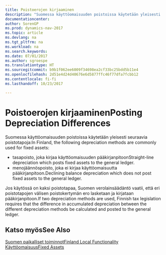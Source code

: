 ```yaml
---
title: Poistoerojen kirjaaminen
description: "Suomessa käyttöomaisuuden poistoissa käytetään yleisesti tiettyjä poistotapoja."
documentationcenter: 
author: SorenGP
ms.prod: dynamics-nav-2017
ms.topic: article
ms.devlang: na
ms.tgt_pltfrm: na
ms.workload: na
ms.search.keywords: 
ms.date: 07/01/2017
ms.author: sgroespe
ms.translationtype: HT
ms.sourcegitcommit: b9b1f062ee6009f34698ea2cf33bc25bdd5b11e4
ms.openlocfilehash: 2d51e4d24d40676e6d5877ffc46f77dfa7fcbb12
ms.contentlocale: fi-fi
ms.lasthandoff: 10/23/2017

---
```

# <a name="posting-depreciation-differences"></a><span data-ttu-id="abbf8-103">Poistoerojen kirjaaminen</span><span class="sxs-lookup"><span data-stu-id="abbf8-103">Posting Depreciation Differences</span></span>
<span data-ttu-id="abbf8-104">Suomessa käyttöomaisuuden poistoissa käytetään yleisesti seuraavia poistotapoja:</span><span class="sxs-lookup"><span data-stu-id="abbf8-104">In Finland, the following depreciation methods are commonly used for fixed assets:</span></span>  

- <span data-ttu-id="abbf8-105">tasapoisto, joka kirjaa käyttöomaisuuden pääkirjanpitoon</span><span class="sxs-lookup"><span data-stu-id="abbf8-105">Straight-line depreciation which posts fixed assets to the general ledger.</span></span>  
- <span data-ttu-id="abbf8-106">menojäännöspoisto, joka ei kirjaa käyttöomaisuutta pääkirjanpitoon.</span><span class="sxs-lookup"><span data-stu-id="abbf8-106">Declining balance depreciation which does not post fixed assets to the general ledger.</span></span>  

<span data-ttu-id="abbf8-107">Jos käytössä on kaksi poistotapaa, Suomen verolainsäädäntö vaatii, että eri poistotapojen välisen poistokertymän ero lasketaan ja kirjataan pääkirjanpitoon.</span><span class="sxs-lookup"><span data-stu-id="abbf8-107">If two depreciation methods are used, Finnish tax legislation requires that the difference in accumulated depreciation between the different depreciation methods be calculated and posted to the general ledger.</span></span>  

## <a name="see-also"></a><span data-ttu-id="abbf8-108">Katso myös</span><span class="sxs-lookup"><span data-stu-id="abbf8-108">See Also</span></span>  
[<span data-ttu-id="abbf8-109">Suomen paikalliset toiminnot</span><span class="sxs-lookup"><span data-stu-id="abbf8-109">Finland Local Functionality</span></span>](finland-local-functionality.md)  
[<span data-ttu-id="abbf8-110">Käyttöomaisuus</span><span class="sxs-lookup"><span data-stu-id="abbf8-110">Fixed Assets</span></span>](../../fa-manage.md)   

